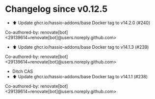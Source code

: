 # Changelog since v0.12.5
- ⬆️ Update ghcr.io/hassio-addons/base Docker tag to v14.2.0 (#240)

Co-authored-by: renovate[bot] <29139614+renovate[bot]@users.noreply.github.com> 
- ⬆️ Update ghcr.io/hassio-addons/base Docker tag to v14.1.3 (#239)

Co-authored-by: renovate[bot] <29139614+renovate[bot]@users.noreply.github.com> 
- Ditch CAS 
- ⬆️ Update ghcr.io/hassio-addons/base Docker tag to v14.1.1 (#238)

Co-authored-by: renovate[bot] <29139614+renovate[bot]@users.noreply.github.com> 
